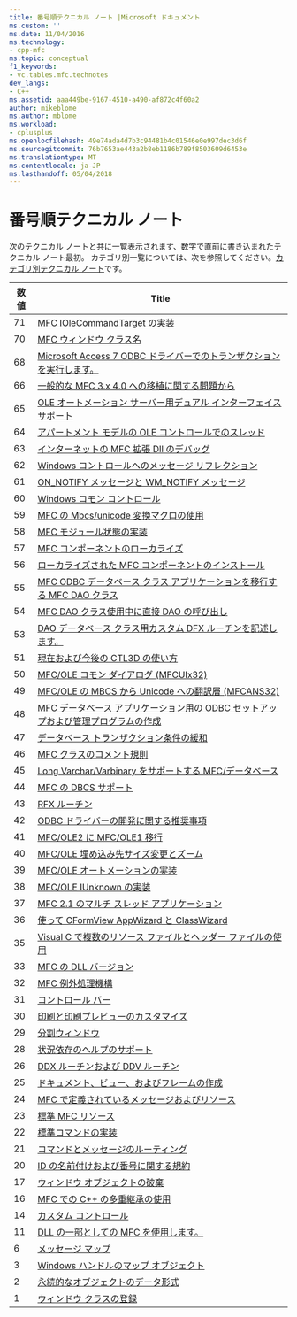 ```yaml
---
title: 番号順テクニカル ノート |Microsoft ドキュメント
ms.custom: ''
ms.date: 11/04/2016
ms.technology:
- cpp-mfc
ms.topic: conceptual
f1_keywords:
- vc.tables.mfc.technotes
dev_langs:
- C++
ms.assetid: aaa449be-9167-4510-a490-af872c4f60a2
author: mikeblome
ms.author: mblome
ms.workload:
- cplusplus
ms.openlocfilehash: 49e74ada4d7b3c94481b4c01546e0e997dec3d6f
ms.sourcegitcommit: 76b7653ae443a2b8eb1186b789f8503609d6453e
ms.translationtype: MT
ms.contentlocale: ja-JP
ms.lasthandoff: 05/04/2018
---
```

# <a name="technical-notes-by-number"></a>番号順テクニカル ノート
次のテクニカル ノートと共に一覧表示されます、数字で直前に書き込まれたテクニカル ノート最初。 カテゴリ別一覧については、次を参照してください。[カテゴリ別テクニカル ノート](../mfc/technical-notes-by-category.md)です。  
  
|数値|Title|  
|------------|-----------|  
|71|[MFC IOleCommandTarget の実装](../mfc/tn071-mfc-iolecommandtarget-implementation.md)|  
|70|[MFC ウィンドウ クラス名](../mfc/tn070-mfc-window-class-names.md)|  
|68|[Microsoft Access 7 ODBC ドライバーでのトランザクションを実行します。](../mfc/tn068-performing-transactions-with-the-microsoft-access-7-odbc-driver.md)|  
|66|[一般的な MFC 3.x 4.0 への移植に関する問題から](../mfc/tn066-common-mfc-3-x-to-4-0-porting-issues.md)|  
|65|[OLE オートメーション サーバー用デュアル インターフェイス サポート](../mfc/tn065-dual-interface-support-for-ole-automation-servers.md)|  
|64|[アパートメント モデルの OLE コントロールでのスレッド](../mfc/tn064-apartment-model-threading-in-activex-controls.md)|  
|63|[インターネットの MFC 拡張 Dll のデバッグ](../mfc/tn063-debugging-internet-extension-dlls.md)|  
|62|[Windows コントロールへのメッセージ リフレクション](../mfc/tn062-message-reflection-for-windows-controls.md)|  
|61|[ON_NOTIFY メッセージと WM_NOTIFY メッセージ](../mfc/tn061-on-notify-and-wm-notify-messages.md)|  
|60|[Windows コモン コントロール](../mfc/tn060-the-new-windows-common-controls.md)|  
|59|[MFC の Mbcs/unicode 変換マクロの使用](../mfc/tn059-using-mfc-mbcs-unicode-conversion-macros.md)|  
|58|[MFC モジュール状態の実装](../mfc/tn058-mfc-module-state-implementation.md)|  
|57|[MFC コンポーネントのローカライズ](../mfc/tn057-localization-of-mfc-components.md)|  
|56|[ローカライズされた MFC コンポーネントのインストール](../mfc/tn056-installation-of-localized-mfc-components.md)|  
|55|[MFC ODBC データベース クラス アプリケーションを移行する MFC DAO クラス](../mfc/tn055-migrating-mfc-odbc-database-class-applications-to-mfc-dao-classes.md)|  
|54|[MFC DAO クラス使用中に直接 DAO の呼び出し](../mfc/tn054-calling-dao-directly-while-using-mfc-dao-classes.md)|  
|53|[DAO データベース クラス用カスタム DFX ルーチンを記述します。](../mfc/tn053-custom-dfx-routines-for-dao-database-classes.md)|  
|51|[現在および今後の CTL3D の使い方](../mfc/tn051-using-ctl3d-now-and-in-the-future.md)|  
|50|[MFC/OLE コモン ダイアログ (MFCUIx32)](../mfc/tn050-mfc-ole-common-dialogs-mfcuix32.md)|  
|49|[MFC/OLE の MBCS から Unicode への翻訳層 (MFCANS32)](../mfc/tn049-mfc-ole-mbcs-to-unicode-translation-layer-mfcans32.md)|  
|48|[MFC データベース アプリケーション用の ODBC セットアップおよび管理プログラムの作成](../mfc/tn048-writing-odbc-setup-and-administration-programs.md)|  
|47|[データベース トランザクション条件の緩和](../mfc/tn047-relaxing-database-transaction-requirements.md)|  
|46|[MFC クラスのコメント規則](../mfc/tn046-commenting-conventions-for-the-mfc-classes.md)|  
|45|[Long Varchar/Varbinary をサポートする MFC/データベース](../mfc/tn045-mfc-database-support-for-long-varchar-varbinary.md)|  
|44|[MFC の DBCS サポート](../mfc/tn044-mfc-support-for-dbcs.md)|  
|43|[RFX ルーチン](../mfc/tn043-rfx-routines.md)|  
|42|[ODBC ドライバーの開発に関する推奨事項](../mfc/tn042-odbc-driver-developer-recommendations.md)|  
|41|[MFC/OLE2 に MFC/OLE1 移行](../mfc/tn041-mfc-ole1-migration-to-mfc-ole-2.md)|  
|40|[MFC/OLE 埋め込み先サイズ変更とズーム](../mfc/tn040-mfc-ole-in-place-resizing-and-zooming.md)|  
|39|[MFC/OLE オートメーションの実装](../mfc/tn039-mfc-ole-automation-implementation.md)|  
|38|[MFC/OLE IUnknown の実装](../mfc/tn038-mfc-ole-iunknown-implementation.md)|  
|37|[MFC 2.1 のマルチ スレッド アプリケーション](../mfc/tn037-multithreaded-mfc-2-1-applications.md)|  
|36|[使って CFormView AppWizard と ClassWizard](../mfc/tn036-using-cformview-with-appwizard-and-classwizard.md)|  
|35|[Visual C で複数のリソース ファイルとヘッダー ファイルの使用](../mfc/tn035-using-multiple-resource-files-and-header-files-with-visual-cpp.md)|  
|33|[MFC の DLL バージョン](../mfc/tn033-dll-version-of-mfc.md)|  
|32|[MFC 例外処理機構](../mfc/tn032-mfc-exception-mechanism.md)|  
|31|[コントロール バー](../mfc/tn031-control-bars.md)|  
|30|[印刷と印刷プレビューのカスタマイズ](../mfc/tn030-customizing-printing-and-print-preview.md)|  
|29|[分割ウィンドウ](../mfc/tn029-splitter-windows.md)|  
|28|[状況依存のヘルプのサポート](../mfc/tn028-context-sensitive-help-support.md)|  
|26|[DDX ルーチンおよび DDV ルーチン](../mfc/tn026-ddx-and-ddv-routines.md)|  
|25|[ドキュメント、ビュー、およびフレームの作成](../mfc/tn025-document-view-and-frame-creation.md)|  
|24|[MFC で定義されているメッセージおよびリソース](../mfc/tn024-mfc-defined-messages-and-resources.md)|  
|23|[標準 MFC リソース](../mfc/tn023-standard-mfc-resources.md)|  
|22|[標準コマンドの実装](../mfc/tn022-standard-commands-implementation.md)|  
|21|[コマンドとメッセージのルーティング](../mfc/tn021-command-and-message-routing.md)|  
|20|[ID の名前付けおよび番号に関する規約](../mfc/tn020-id-naming-and-numbering-conventions.md)|  
|17|[ウィンドウ オブジェクトの破棄](../mfc/tn017-destroying-window-objects.md)|  
|16|[MFC での C++ の多重継承の使用](../mfc/tn016-using-cpp-multiple-inheritance-with-mfc.md)|  
|14|[カスタム コントロール](../mfc/tn014-custom-controls.md)|  
|11|[DLL の一部としての MFC を使用します。](../mfc/tn011-using-mfc-as-part-of-a-dll.md)|  
|6|[メッセージ マップ](../mfc/tn006-message-maps.md)|  
|3|[Windows ハンドルのマップ オブジェクト](../mfc/tn003-mapping-of-windows-handles-to-objects.md)|  
|2|[永続的なオブジェクトのデータ形式](../mfc/tn002-persistent-object-data-format.md)|  
|1|[ウィンドウ クラスの登録](../mfc/tn001-window-class-registration.md)
